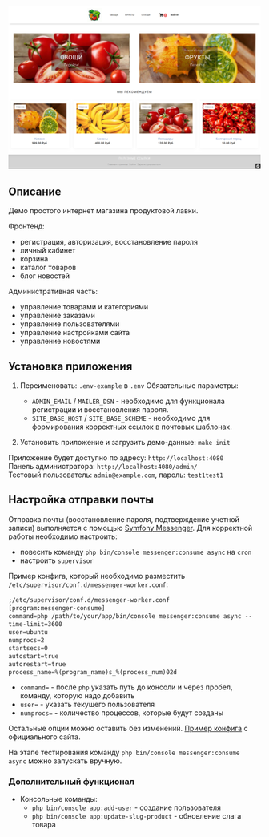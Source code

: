 ![](sample.jpg)

## Описание

Демо простого интернет магазина продуктовой лавки.

Фронтенд:
* регистрация, авторизация, восстановление пароля
* личный кабинет
* корзина
* каталог товаров
* блог новостей

Административная часть:
* управление товарами и категориями
* управление заказами
* управление пользователями
* управление настройками сайта
* управление новостями

## Установка приложения

1. Переименовать: `.env-example` в `.env`
Обязательные параметры:
   * `ADMIN_EMAIL` / `MAILER_DSN` - необходимо для функционала регистрации и восстановления пароля.
   * `SITE_BASE_HOST` / `SITE_BASE_SCHEME` - необходимо для формирования корректных ссылок в почтовых шаблонах.

2. Установить приложение и загрузить демо-данные: `make init`

Приложение будет доступно по адресу: `http://localhost:4080`<br>
Панель администратора: `http://localhost:4080/admin/`<br>
Тестовый пользователь: `admin@example.com`, пароль: `test1test1`

## Настройка отправки почты

Отправка почты (восстановление пароля, подтверждение учетной записи) выполняется с помощью [Symfony Messenger](https://symfony.com/doc/current/components/messenger.html "Symfony Messenger"). Для корректной работы необходимо настроить:
* повесить команду `php bin/console messenger:consume async` на `cron` 
* настроить `supervisor`

Пример конфига, который необходимо разместить `/etc/supervisor/conf.d/messenger-worker.conf`:
```
;/etc/supervisor/conf.d/messenger-worker.conf
[program:messenger-consume]
command=php /path/to/your/app/bin/console messenger:consume async --time-limit=3600
user=ubuntu
numprocs=2
startsecs=0
autostart=true
autorestart=true
process_name=%(program_name)s_%(process_num)02d
```
* `command=` - после `php` указать путь до консоли и через пробел, команду, которую надо добавить
* `user=` - указать текущего пользователя
* `numprocs=` - количество процессов, которые будут созданы

Остальные опции можно оставить без изменений. [Пример конфига](https://symfony.com/doc/6.4/messenger.html#supervisor-configuration) с официального сайта.

На этапе тестирования команду `php bin/console messenger:consume async` можно запускать вручную.

### Дополнительный функционал

* Консольные команды:
    * `php bin/console app:add-user` - создание пользователя
    * `php bin/console app:update-slug-product` - обновление слага товара
